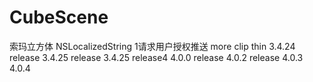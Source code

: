 # CubeScene
索玛立方体
        NSLocalizedString
1请求用户授权推送
more
clip thin
3.4.24 release
3.4.25 release
3.4.25 release4
4.0.0 release
4.0.2 release
4.0.3   
4.0.4 
